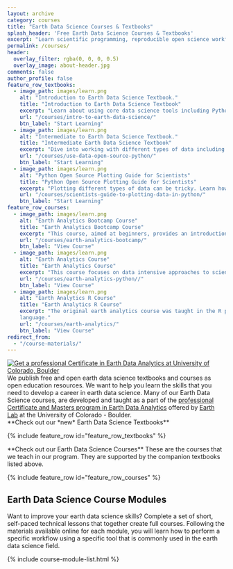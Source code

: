 ```yaml
---
layout: archive
category: courses
title: "Earth Data Science Courses & Textbooks"
splash_header: 'Free Earth Data Science Courses & Textbooks'
excerpt: "Learn scientific programming, reproducible open science workflows and data science today."
permalink: /courses/
header:
  overlay_filter: rgba(0, 0, 0, 0.5)
  overlay_image: about-header.jpg
comments: false
author_profile: false
feature_row_textbooks:
  - image_path: images/learn.png
    alt: "Introduction to Earth Data Science Textbook."
    title: "Introduction to Earth Data Science Textbook"
    excerpt: "Learn about using core data science tools including Python programming, Git, GitHub and Bash to support developing scientific data workflows in Open Source Python."
    url: "/courses/intro-to-earth-data-science/"
    btn_label: "Start Learning"
  - image_path: images/learn.png
    alt: "Intermediate to Earth Data Science Textbook."
    title: "Intermediate Earth Data Science Textbook"
    excerpt: "Dive into working with different types of data including GIS, remote sensing, twitter data and more. Explore different data types and structures including geotiff, HDF, CSV, & JSON."
    url: "/courses/use-data-open-source-python/"
    btn_label: "Start Learning"
  - image_path: images/learn.png
    alt: "Python Open Source Plotting Guide for Scientists"
    title: "Python Open Source Plotting Guide for Scientists"
    excerpt: "Plotting different types of data can be tricky. Learn how to create maps, plot time series data and more in this open source Python plotting guidebook."
    url: "/courses/scientists-guide-to-plotting-data-in-python/"
    btn_label: "Start Learning"
feature_row_courses:
  - image_path: images/learn.png
    alt: "Earth Analytics Bootcamp Course"
    title: "Earth Analytics Bootcamp Course"
    excerpt: "This course, aimed at beginners, provides an introduction to core scientific programming skills in Python, version control using Git and GitHub and command line using Bash."
    url: "/courses/earth-analytics-bootcamp/"
    btn_label: "View Course"
  - image_path: images/learn.png
    alt: "Earth Analytics Course"
    title: "Earth Analytics Course"
    excerpt: "This course focuses on data intensive approaches to science challenges. The second in a series of 3 courses that make up our professional program."
    url: "/courses/earth-analytics-python//"
    btn_label: "View Course"
  - image_path: images/learn.png
    alt: "Earth Analytics R Course"
    title: "Earth Analytics R Course"
    excerpt: "The original earth analytics course was taught in the R programming
    language."
    url: "/courses/earth-analytics/"
    btn_label: "View Course"
redirect_from:
  - "/course-materials/"
---
```



<div class = "prof-cert-wrapper">
<div id = "right">
<a href="http://bit.ly/2jc5SXy" target="_blank"><img src="{{ site.url }}/images/earth-data-analytics-professional-certificate-banner.png" alt="Get a professional Certificate in Earth Data Analytics at University of Colorado, Boulder"></a></div>
<div id = "left" markdown="1">We publish free and open earth data science
textbooks and courses as open education resources. We want to help you learn
the skills that you need to develop a career in earth data science.
Many of our Earth Data Science courses, are developed and taught as a part of the
<a href="https://www.colorado.edu/earthlab/earth-data-analytics-foundations-professional-certificate" target="_blank">professional Certificate and Masters program in Earth Data Analytics</a>
offered by <a href="https://www.colorado.edu/earthlab" target = "_blank">Earth Lab</a> at the University of Colorado - Boulder.
</div>

</div>

<div class="notice--info" markdown="1">
**Check out our *new* Earth Data Science Textbooks**
</div>

{% include feature_row id="feature_row_textbooks" %}

<div class="notice--info" markdown="1">
**Check out our Earth Data Science Courses**
These are the courses that we teach in our program. They are supported by the
companion textbooks listed above.
</div>

{% include feature_row id="feature_row_courses" %}

## Earth Data Science Course Modules

Want to improve your earth data science skills? Complete a set of short,
self-paced technical lessons that together create full courses. Following the materials available online for each
module, you will learn how to perform a specific workflow using a specific tool
that is commonly used in the earth data science field.

{% include course-module-list.html %}
